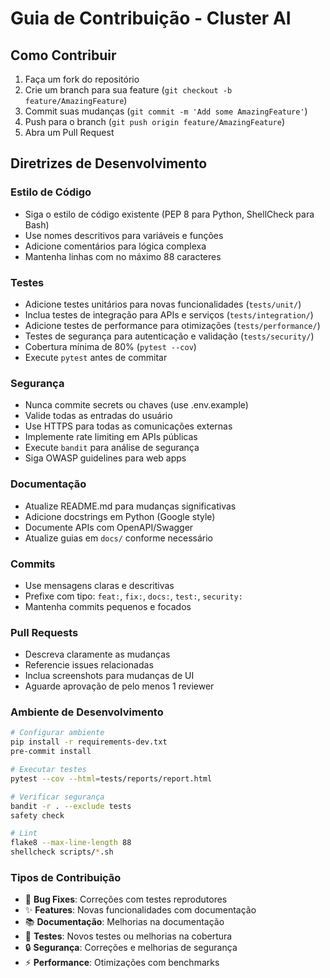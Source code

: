 # Guia de Contribuição - Cluster AI

## Como Contribuir
1. Faça um fork do repositório
2. Crie um branch para sua feature (`git checkout -b feature/AmazingFeature`)
3. Commit suas mudanças (`git commit -m 'Add some AmazingFeature'`)
4. Push para o branch (`git push origin feature/AmazingFeature`)
5. Abra um Pull Request

## Diretrizes de Desenvolvimento

### Estilo de Código
- Siga o estilo de código existente (PEP 8 para Python, ShellCheck para Bash)
- Use nomes descritivos para variáveis e funções
- Adicione comentários para lógica complexa
- Mantenha linhas com no máximo 88 caracteres

### Testes
- Adicione testes unitários para novas funcionalidades (`tests/unit/`)
- Inclua testes de integração para APIs e serviços (`tests/integration/`)
- Adicione testes de performance para otimizações (`tests/performance/`)
- Testes de segurança para autenticação e validação (`tests/security/`)
- Cobertura mínima de 80% (`pytest --cov`)
- Execute `pytest` antes de commitar

### Segurança
- Nunca commite secrets ou chaves (use .env.example)
- Valide todas as entradas do usuário
- Use HTTPS para todas as comunicações externas
- Implemente rate limiting em APIs públicas
- Execute `bandit` para análise de segurança
- Siga OWASP guidelines para web apps

### Documentação
- Atualize README.md para mudanças significativas
- Adicione docstrings em Python (Google style)
- Documente APIs com OpenAPI/Swagger
- Atualize guias em `docs/` conforme necessário

### Commits
- Use mensagens claras e descritivas
- Prefixe com tipo: `feat:`, `fix:`, `docs:`, `test:`, `security:`
- Mantenha commits pequenos e focados

### Pull Requests
- Descreva claramente as mudanças
- Referencie issues relacionadas
- Inclua screenshots para mudanças de UI
- Aguarde aprovação de pelo menos 1 reviewer

### Ambiente de Desenvolvimento
```bash
# Configurar ambiente
pip install -r requirements-dev.txt
pre-commit install

# Executar testes
pytest --cov --html=tests/reports/report.html

# Verificar segurança
bandit -r . --exclude tests
safety check

# Lint
flake8 --max-line-length 88
shellcheck scripts/*.sh
```

### Tipos de Contribuição
- 🐛 **Bug Fixes**: Correções com testes reprodutores
- ✨ **Features**: Novas funcionalidades com documentação
- 📚 **Documentação**: Melhorias na documentação
- 🧪 **Testes**: Novos testes ou melhorias na cobertura
- 🔒 **Segurança**: Correções e melhorias de segurança
- ⚡ **Performance**: Otimizações com benchmarks
